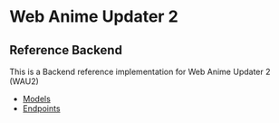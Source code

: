 # Web Anime Updater 2

## Reference Backend
This is a Backend reference implementation for Web Anime Updater 2 (WAU2)

- [Models](models.md)
- [Endpoints](endpoints.md)